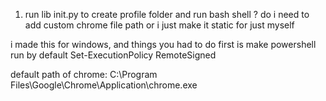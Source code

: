 ﻿1. run lib init.py to create profile folder and run bash shell
? do i need to add custom chrome file path or i just make it static for just myself

i made this for windows, and things you had to do first is make powershell run by default
Set-ExecutionPolicy RemoteSigned

default path of chrome:
C:\Program Files\Google\Chrome\Application\chrome.exe

